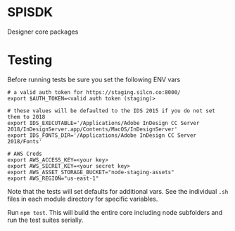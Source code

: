 SPISDK
======

Designer core packages

# Testing
Before running tests be sure you set the following ENV vars
```
# a valid auth token for https://staging.silcn.co:8000/
export $AUTH_TOKEN=<valid auth token (staging)>

# these values will be defaulted to the IDS 2015 if you do not set them to 2018
export IDS_EXECUTABLE='/Applications/Adobe InDesign CC Server 2018/InDesignServer.app/Contents/MacOS/InDesignServer'
export IDS_FONTS_DIR='/Applications/Adobe InDesign CC Server 2018/Fonts'

# AWS Creds
export AWS_ACCESS_KEY=<your key>
export AWS_SECRET_KEY=<your secret key>
export AWS_ASSET_STORAGE_BUCKET="node-staging-assets"
export AWS_REGION="us-east-1"
```
Note that the tests will set defaults for additional vars. See the individual `.sh` files in each module directory for specific variables.

Run `npm test`. This will build the entire core including node subfolders and run the test suites serially.
